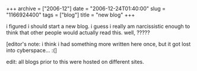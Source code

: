 +++
archive = ["2006-12"]
date = "2006-12-24T01:40:00"
slug = "1166924400"
tags = ["blog"]
title = "new blog"
+++

i figured i should start a new blog. i guess i really am narcissistic
enough to think that other people would actually read this. well, ?????

\[editor's note: i think i had something more written here once, but it
got lost into cyberspace... :(\]

edit: all blogs prior to this were hosted on different sites.

